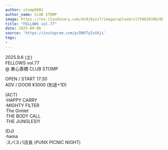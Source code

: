 ```yaml
---
author: stomp0001
author_name: CLUB STOMP
image: https://res.cloudinary.com/ds9j0yzsf/image/upload/v1759820396/DNVTyIuSXji.jpg
title: "FELLOWS vol.77"
date: 2025-09-06
source: 'https://instagram.com/p/DNVTyIuSXji'
tags:
- 
---
```

2025.9.6 (土) <br>
FELLOWS vol.77<br>
@ 東心斎橋 CLUB STOMP

OPEN / START 17:30<br>
ADV / DOOR ¥3000 (別途+1D)

(ACT)<br>
·HAPPY CARRY<br>
·MIGHTY FILTER<br>
·The Gimlet<br>
·THE BODY CALL<br>
·THE JUNGLES!!!

(DJ)<br>
·hama<br>
·スパスパ店長 (PUNX PICNIC NIGHT)